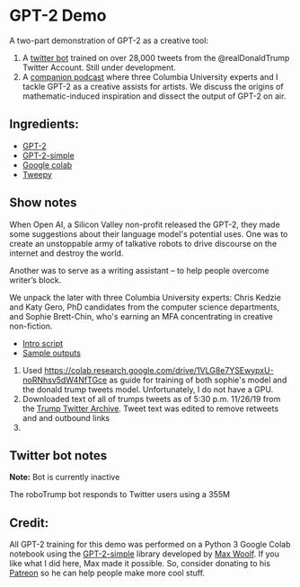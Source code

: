 # GPT-2 Demo

A two-part demonstration of GPT-2 as a creative tool:

1. A [twitter bot](https://twitter.com/tweetForThat1) trained on over 28,000 tweets from the @realDonaldTrump Twitter Account. Still under development. 
2. A [companion podcast](https://soundcloud.com/user-545533369/on-computational-creative-assists) where three Columbia University experts and I tackle GPT-2 as a creative assists for artists. We discuss the origins of mathematic-induced inspiration and dissect the output of GPT-2 on air.      
 
## Ingredients:

* [GPT-2](https://openai.com/blog/better-language-models/)
* [GPT-2-simple](https://github.com/minimaxir/gpt-2-simple)
* [Google colab](https://colab.research.google.com/)
* [Tweepy](https://www.tweepy.org/)
 
 
## Show notes

When Open AI, a Silicon Valley non-profit released the GPT-2, they made some suggestions about their language model's potential uses. One was to create an unstoppable army of talkative robots to drive discourse on the internet and destroy the world.

Another was to serve as a writing assistant – to help people overcome writer’s block.

We unpack the later with three Columbia University experts: Chris Kedzie and Katy Gero, PhD candidates from the computer science departments, and Sophie Brett-Chin, who's earning an MFA concentrating in creative non-fiction.


* [Intro script](https://github.com/aaronbrezel/GPT-2_Demo/blob/master/Podcast/intro_script.md) 
* [Sample outputs](https://github.com/aaronbrezel/GPT-2_Demo/blob/master/Podcast/Sample_Outputs.md)


1. Used https://colab.research.google.com/drive/1VLG8e7YSEwypxU-noRNhsv5dW4NfTGce as guide for training of both sophie's model and the donald trump tweets model. Unfortunately, I do not have a GPU.  
2. Downloaded text of all of trumps tweets as of 5:30 p.m. 11/26/19 from the [Trump Twitter Archive](http://www.trumptwitterarchive.com/archive). Tweet text was edited to remove retweets and and outbound links
3. 

## Twitter bot notes

**Note:** Bot is currently inactive 

The roboTrump bot responds to Twitter users using a 355M  


## Credit: 

All GPT-2 training for this demo was performed on a Python 3 Google Colab notebook using the [GPT-2-simple](https://github.com/minimaxir/gpt-2-simple) library developed by [Max Woolf](https://minimaxir.com/). If you like what I did here, Max made it possible. So, consider donating to his [Patreon](https://www.patreon.com/minimaxir) so he can help people make more cool stuff. 
